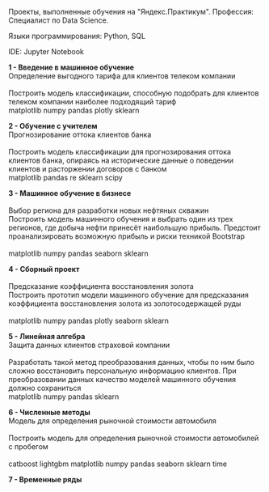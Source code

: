 Проекты, выполненные обучения на "Яндекс.Практикум". Профессия: Специалист по Data Science.

Языки программирования: Python, SQL

IDE: Jupyter Notebook

<b>1 - Введение в машинное обучение</b>
<br>Определение выгодного тарифа для клиентов телеком компании	
<br>Построить модель классификации, способную подобрать для клиентов телеком компании наиболее подходящий тариф	
<br>matplotlib numpy pandas plotly sklearn

<b>2 - Обучение с учителем</b>
<br>Прогнозирование оттока клиентов банка	
<br>Построить модель классификации для прогнозирования оттока клиентов банка, опираясь на исторические данные о поведении клиентов и расторжении договоров с банком	
<br>matplotlib pandas re sklearn scipy

<b>3 - Машинное обучение в бизнесе</b>	
<br>Выбор региона для разработки новых нефтяных скважин	
<br>Построить модель машинного обучения и выбрать один из трех регионов, где добыча нефти принесёт наибольшую прибыль. Предстоит проанализировать возможную прибыль и риски техникой Bootstrap	
<br>matplotlib numpy pandas seaborn sklearn

<b>4 - Сборный проект</b>	
<br>Предсказание коэффициента восстановления золота	
<br>Построить прототип модели машинного обучение для предсказания коэффициента восстановления золота из золотосодержащей руды	
<br>matplotlib numpy pandas plotly seaborn sklearn

<b>5 - Линейная алгебра</b>	
<br>Защита данных клиентов страховой компании	
<br>Разработать такой метод преобразования данных, чтобы по ним было сложно восстановить персональную информацию клиентов. При преобразовании данных качество моделей машинного обучения должно сохраниться	
<br>matplotlib numpy pandas sklearn

<b>6 - Численные методы</b>	
<br>Модель для определения рыночной стоимости автомобиля	
<br>Построить модель для определения рыночной стоимости автомобилей с пробегом	
<br>catboost lightgbm matplotlib numpy pandas seaborn sklearn time

<b>7 - Временные ряды	</b>		
	
